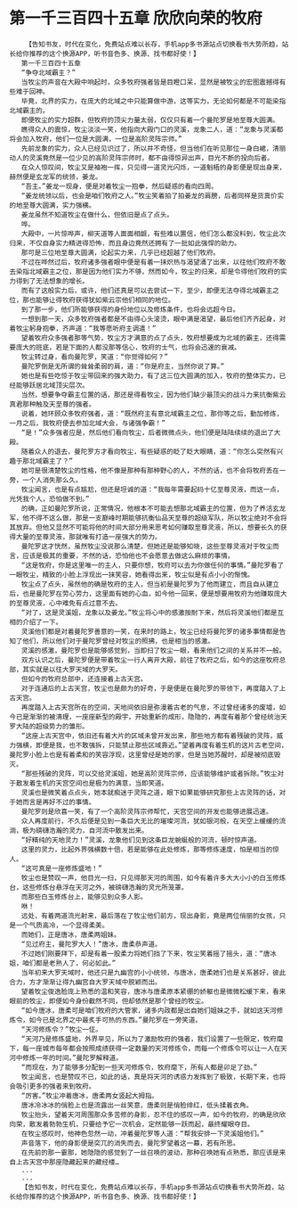 # 第一千三百四十五章 欣欣向荣的牧府
        【告知书友，时代在变化，免费站点难以长存，手机app多书源站点切换看书大势所趋，站长给你推荐的这个换源APP，听书音色多、换源、找书都好使！】
       第一千三百四十五章
       “争夺北域霸主？”
       当牧尘的声音在大殿中响起时，众多牧府强者皆是目瞪口呆，显然是被牧尘的宏图震撼得有些难于回神。
       毕竟，北界的实力，在庞大的北域之中只能算做中游，这等实力，无论如何都是不可能染指北域霸主的。
       即便牧尘的实力超群，但牧府的顶尖力量太弱，仅仅只有着一个曼陀罗是地至尊大圆满。
       瞧得众人的震惊，牧尘淡淡一笑，他指向大殿门口的灵溪，龙象二人，道：“龙象与灵溪都将会加入牧府，他们一位是大圆满，一位是高阶灵阵宗师。”
       先前龙象的实力，众人已经见识过了，所以并不奇怪，但当他们在听见那位一身白裙，清丽动人的灵溪竟然是一位少见的高阶灵阵宗师时，都不由得惊异出声，目光不断的投向后者。
       在众人惊叹间，牧尘又是袖袍一挥，只见得一道灵光闪烁，一道魁梧的身影便是现出身来，赫然便是玄龙军的统领，姜龙。
       “吾主。”姜龙一现身，便是对着牧尘一抱拳，然后疑惑的看向四周。
       “姜龙统领以后，也会是咱们牧府之人。”牧尘笑着拍了拍姜龙的肩膀，后者同样是货真价实的地至尊大圆满，实力强横。
       姜龙虽然不知道牧尘在做什么，但依旧是点了点头。
       哗。
       大殿中，一片惊哗声，柳天道等人面面相觑，有些难以置信，他们怎么都没料到，牧尘此次归来，不仅自身实力精进得恐怖，而且身边竟然还拥有了一批如此强悍的助力。
       那可是三位地至尊大圆满，论起实力来，几乎已经超越了他们牧府。
       不过在哗然过后，牧府诸多强者眼中便是有着一抹炽热与渴望涌了出来，以往他们牧府不敢去染指北域霸主之位，那是因为他们实力不够，然而如今，牧尘的归来，却是令得他们牧府的实力得到了无法想象的增长。
       而有了这般实力后，或许，他们还真是可以去尝试一下，至少，即便无法夺得北域霸主之位，那也能够让得牧府获得犹如紫云宗他们相同的地位。
       到了那一步，他们所能够获得的身份地位以及修炼条件，也将会远超今日。
       一想到那一天，众多牧府强者都是不由得心头滚烫，眼中满是渴望，最后他们齐齐起身，对着牧尘躬身抱拳，齐声道：“我等愿听府主调遣！”
       望着牧府众多强者那等气势，牧尘方才满意的点了点头，牧府想要成为北域的霸主，还得需要庞大的班底，若是下面的人都没那等信心，牧府的士气，也将会迅速的衰减。
       牧尘转过身，看向曼陀罗，笑道：“你觉得如何？”
       曼陀罗倒是无所谓的耸耸柔弱的肩，道：“你是府主，当然你说了算。”
       她也是有些吃惊于牧尘带回来的强大助力，有了这三位大圆满的加入，牧府的整体实力，已经能够跃居北域顶尖层次。
       当然，想要争夺霸主位置的话，那还是得看牧尘，因为他们缺少最顶尖的战斗力来抗衡紫云真君那种触及天至尊的强者。
       说着，她环顾众多牧府强者，道：“既然府主有意北域霸主之位，那你等之后，勤加修炼，一月之后，我牧府便去参加北域大会，与诸强争霸！”
       “是！”众多强者应是，然后他们看向牧尘，后者微微点头，他们便是陆陆续续的退出了大殿。
       随着众人的退去，曼陀罗方才看向牧尘，有些疑惑的眨了眨大眼睛，道：“你怎么突然有兴趣于那北域霸主了？”
       她可是很清楚牧尘的性格，他不像是那种有那种野心的人，不然的话，也不会将牧府丢在一旁，一个人消失那么久。
       牧尘闻言，也是有点尴尬，但还是坦诚的道：“我每年需要起码十亿至尊灵液，而这一点，光凭我个人，恐怕做不到。”
       的确，正如曼陀罗所说，正常情况，他根本不可能去想那北域霸主的位置，但为了养活玄龙军，他不得不这么做，那是一支巅峰时期能够抗衡仙品天至尊的超级军队，所以牧尘绝对不会将其放弃。但他又显然不可能将他的时间大部分用来思考如何赚取至尊灵液，所以，想要长久的获得大量的至尊灵液，那就唯有打造一座强大的势力。
       曼陀罗这才恍然，虽然牧尘没说那么清楚，但她还是能够知晓，这些至尊灵液对于牧尘而言，应该是极其的重要，不然的话，恐怕他也不会愿意去做这么麻烦的事情。
       “这是牧府，你是这里唯一的主人，只要你想，牧府可以去为你做任何的事情。”曼陀罗看了一眼牧尘，精致的小脸上浮现出一抹笑容，她看得出来，牧尘似是有点小小的惭愧。
       牧尘点了点头，虽然他的确是牧府的主人，但当初是曼陀罗为了他而建立，而且自从建立后，也是曼陀罗在劳心劳力，这里面有她的心血，如今他一回来，便是想要用牧府为他赚取庞大的至尊灵液，心中难免有点过意不去。
       “对了，这是灵溪姐，龙象以及姜龙。”牧尘将心中的感激按耐下来，然后将灵溪他们都是互相的介绍了一下。
       灵溪他们都是对着曼陀罗善意的一笑，在来时的路上，牧尘已经将曼陀罗的诸多事情都是告知了他们，所以他们对于曼陀罗曾经对牧尘的照拂，也是相当的感激。
       灵溪的感激，曼陀罗也是能够感觉到，当即扫了牧尘一眼，看来他们之间的关系并不一般。
       双方认识之后，曼陀罗便是带着牧尘一行人离开大殿，前往了牧府之后，如今的这座牧府总部，其实就是以往大罗天域的大罗天。
       但如今的牧府总部中，还连接着上古天宫。
       对于连通后的上古天宫，牧尘也是颇为的好奇，于是便是在曼陀罗的带领下，再度踏入了上古天宫。
       再度踏入上古天宫所在的空间，天地间依旧是弥漫着古老的气息，不过曾经诸多的废墟，如今已是渐渐的被清理，一座座新型的殿宇，开始重新的成形，隐隐的，再度有着那个曾经统治天罗大陆的超级势力的雏形。
       “这座上古天宫中，依旧还有着大片的区域未曾开发出来，那些地方都有着残破的灵阵，威力强横，即便是我，也不敢强拆，只能禁止那些区域靠近。”望着再度有着生机的这片古老空间，曼陀罗小脸上也是有着柔和的笑容浮现，这里曾经是她的家，但是当她苏醒时，却是被彻底毁灭。
       “那些残破的灵阵，可以交给灵溪姐，她是高阶灵阵宗师，应该能够维护或者拆除。”牧尘对于散发着生机的天宫空间也是极为的满意，当即笑道。
       灵溪也是微笑着点点头，她本就痴迷于灵阵之道，眼下如果能够研究那些上古灵阵的话，对于她而言是再好不过的事情。
       曼陀罗则是欣喜一笑，有了一个高阶灵阵宗师帮忙，天宫空间的开发也能够进展迅速。
       众人再度前行，不久后便是见到一条巨大无比的璀璨河流，犹如银河般，在天空上缓缓的流淌，极为磅礴浩瀚的灵力，自河流中散发出来。
       “好精纯的天地灵力！”灵溪，龙象他们见到这条巨龙蜿蜒般的河流，顿时惊声道。
       这里的灵力，比起外界强横数十倍，若是能够在此处修炼，那等修炼速度，怕是相当的惊人。
       “这可真是一座修炼盛地！”
       牧尘也是赞叹一声，他目光一扫，只见得那天河的周围，如今有着许多大大小小的白玉修炼台，这些修炼台悬浮在天河之外，被磅礴浩瀚的灵光所笼罩。
       而那些白玉修炼台上，能够见到众多人影。
       咻！
       远处，有着两道流光射来，最后落在了牧尘他们前方，现出身影，竟是两位俏丽的女孩，只是一个气质高冷，一个显得柔美。
       而她们，正是唐冰，唐柔两姐妹。
       “见过府主，曼陀罗大人！”唐冰，唐柔恭声道。
       不过她们刚要拜下，却是有着一股柔力将她们挡了下来，牧尘笑着摇了摇头，道：“唐冰姐，咱们都是老熟人了，何必如此。”
       当年初来大罗天域时，他还只是九幽宫的小小统领，与唐冰，唐柔她们也是关系甚好，彼此合力，方才渐渐让得九幽宫自大罗天域中脱颖而出。
       望着牧尘俊逸脸庞上熟悉的温和笑容，唐冰与唐柔原本紧绷的娇躯也是微微松缓下来，看来眼前的牧尘，即便如今身份截然不同，但却依然是那个曾经的牧尘。
       “如今唐冰，唐柔可是咱们牧府的大管家，诸多内政都是出自她们姐妹之手，就如这天河修炼令，如今已是北界之中最炙手可热的东西。”曼陀罗在一旁笑道。
       “天河修炼令？”牧尘一怔。
       “天河乃是修炼盛地，外界罕见，所以为了激励牧府的强者，我们设置了一些限定，牧府麾下，每一座城市每年都会按照成绩获得一定数量的天河修炼令，而每一个修炼令可以让一人在天河中修炼一年的时间。”曼陀罗解释道。
       “而现在，为了能够多分配到一些天河修炼令，牧府麾下，所有人都是卯足了劲。”
       牧尘闻言，也是赞叹不已，如此的话，真是将天河的诱惑力发挥到了极致，长期下来，也将会吸引更多的强者来到牧府。
       “厉害。”牧尘冲着唐冰，唐柔两女竖起大拇指。
       唐冰冷冰冰的俏脸上也是流露出一丝笑意，唐柔则是俏脸绯红，低头揉着衣角。
       牧尘抬头，望着天河周围那众多苦修的身影，忍不住的感叹一声，如今的牧府，的确是欣欣向荣，散发着勃勃生机，只要给予它一次机会，定然能够一跃而起，最终耀眼夺目。
       在牧尘感叹时，他神色忽然一动，冲着曼陀罗等人道：“帮我安排一下灵溪姐他们。”
       声音落下，他的身影便是突兀的消失而去，曼陀罗望着这一幕，若有所思。
       在先前的那一霎那，她隐隐的感觉到了一丝召唤的波动，那种召唤她有点熟悉，那应该是来自上古天宫中那座隐藏起来的藏经楼…
       ...
       ...
       【告知书友，时代在变化，免费站点难以长存，手机app多书源站点切换看书大势所趋，站长给你推荐的这个换源APP，听书音色多、换源、找书都好使！】